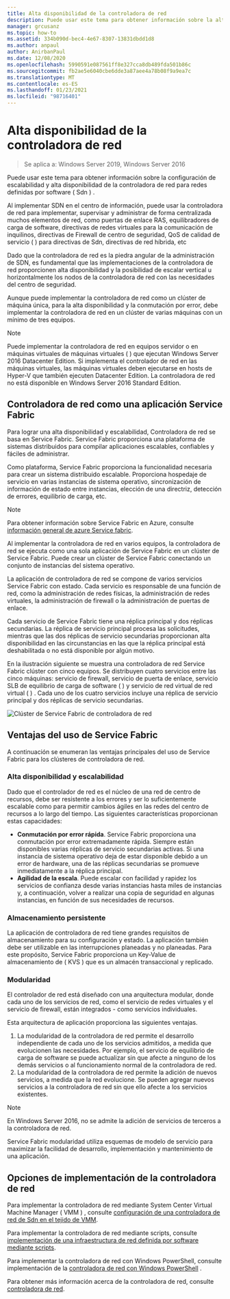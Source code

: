 ```yaml
---
title: Alta disponibilidad de la controladora de red
description: Puede usar este tema para obtener información sobre la alta disponibilidad de la controladora de red para redes definidas por software (SDN) en Windows Server 2019 y 2016.
manager: grcusanz
ms.topic: how-to
ms.assetid: 334b090d-bec4-4e67-8307-13831dbdd1d8
ms.author: anpaul
author: AnirbanPaul
ms.date: 12/08/2020
ms.openlocfilehash: 5990591e087561ff8e327cca8db489fda501b86c
ms.sourcegitcommit: fb2ae5e6040cbe6dde3a87aee4a78b08f9a9ea7c
ms.translationtype: MT
ms.contentlocale: es-ES
ms.lasthandoff: 01/23/2021
ms.locfileid: "98716401"
---
```

# <a name="network-controller-high-availability"></a>Alta disponibilidad de la controladora de red

>Se aplica a: Windows Server 2019, Windows Server 2016

Puede usar este tema para obtener información sobre la configuración de escalabilidad y alta disponibilidad de la controladora de red para redes definidas por software \( Sdn \) .

Al implementar SDN en el centro de información, puede usar la controladora de red para implementar, supervisar y administrar de forma centralizada muchos elementos de red, como puertas de enlace RAS, equilibradores de carga de software, directivas de redes virtuales para la comunicación de inquilinos, directivas de Firewall de centro de seguridad, QoS de calidad de servicio \( \) para directivas de Sdn, directivas de red híbrida, etc

Dado que la controladora de red es la piedra angular de la administración de SDN, es fundamental que las implementaciones de la controladora de red proporcionen alta disponibilidad y la posibilidad de escalar vertical u horizontalmente los nodos de la controladora de red con las necesidades del centro de seguridad.

Aunque puede implementar la controladora de red como un clúster de máquina única, para la alta disponibilidad y la conmutación por error, debe implementar la controladora de red en un clúster de varias máquinas con un mínimo de tres equipos.

>[!NOTE]
>Puede implementar la controladora de red en equipos servidor o en máquinas virtuales de máquinas virtuales \( \) que ejecutan Windows Server 2016 Datacenter Edition. Si implementa el controlador de red en las máquinas virtuales, las máquinas virtuales deben ejecutarse en hosts de Hyper-V que también ejecuten Datacenter Edition. La controladora de red no está disponible en Windows Server 2016 Standard Edition.

## <a name="network-controller-as-a-service-fabric-application"></a>Controladora de red como una aplicación Service Fabric

Para lograr una alta disponibilidad y escalabilidad, Controladora de red se basa en Service Fabric. Service Fabric proporciona una plataforma de sistemas distribuidos para compilar aplicaciones escalables, confiables y fáciles de administrar.

Como plataforma, Service Fabric proporciona la funcionalidad necesaria para crear un sistema distribuido escalable. Proporciona hospedaje de servicio en varias instancias de sistema operativo, sincronización de información de estado entre instancias, elección de una directriz, detección de errores, equilibrio de carga, etc.

>[!NOTE]
>Para obtener información sobre Service Fabric en Azure, consulte [información general de azure Service fabric](/azure/service-fabric/service-fabric-overview).

Al implementar la controladora de red en varios equipos, la controladora de red se ejecuta como una sola aplicación de Service Fabric en un clúster de Service Fabric. Puede crear un clúster de Service Fabric conectando un conjunto de instancias del sistema operativo.

La aplicación de controladora de red se compone de varios servicios Service Fabric con estado. Cada servicio es responsable de una función de red, como la administración de redes físicas, la administración de redes virtuales, la administración de firewall o la administración de puertas de enlace.

Cada servicio de Service Fabric tiene una réplica principal y dos réplicas secundarias. La réplica de servicio principal procesa las solicitudes, mientras que las dos réplicas de servicio secundarias proporcionan alta disponibilidad en las circunstancias en las que la réplica principal está deshabilitada o no está disponible por algún motivo.

En la ilustración siguiente se muestra una controladora de red Service Fabric clúster con cinco equipos. Se distribuyen cuatro servicios entre las cinco máquinas: servicio de firewall, servicio de puerta de enlace, servicio SLB de equilibrio de carga de software \( \) y servicio de red virtual de red virtual \( \) .  Cada uno de los cuatro servicios incluye una réplica de servicio principal y dos réplicas de servicio secundarias.

![Clúster de Service Fabric de controladora de red](../../../media/Network-Controller-HA/Network-Controller-HA.jpg)

## <a name="advantages-of-using-service-fabric"></a>Ventajas del uso de Service Fabric

A continuación se enumeran las ventajas principales del uso de Service Fabric para los clústeres de controladora de red.

### <a name="high-availability-and-scalability"></a>Alta disponibilidad y escalabilidad

Dado que el controlador de red es el núcleo de una red de centro de recursos, debe ser resistente a los errores y ser lo suficientemente escalable como para permitir cambios ágiles en las redes del centro de recursos a lo largo del tiempo. Las siguientes características proporcionan estas capacidades:

- **Conmutación por error rápida**. Service Fabric proporciona una conmutación por error extremadamente rápida. Siempre están disponibles varias réplicas de servicio secundarias activas. Si una instancia de sistema operativo deja de estar disponible debido a un error de hardware, una de las réplicas secundarias se promueve inmediatamente a la réplica principal.
- **Agilidad de la escala**. Puede escalar con facilidad y rapidez los servicios de confianza desde varias instancias hasta miles de instancias y, a continuación, volver a realizar una copia de seguridad en algunas instancias, en función de sus necesidades de recursos.

### <a name="persistent-storage"></a>Almacenamiento persistente

La aplicación de controladora de red tiene grandes requisitos de almacenamiento para su configuración y estado. La aplicación también debe ser utilizable en las interrupciones planeadas y no planeadas. Para este propósito, Service Fabric proporciona un Key-Value de almacenamiento de \( KVS \) que es un almacén transaccional y replicado.

### <a name="modularity"></a>Modularidad

El controlador de red está diseñado con una arquitectura modular, donde cada uno de los servicios de red, como el servicio de redes virtuales y el servicio de firewall, están integrados \- como servicios individuales.

Esta arquitectura de aplicación proporciona las siguientes ventajas.

1. La modularidad de la controladora de red permite el desarrollo independiente de cada uno de los servicios admitidos, a medida que evolucionen las necesidades. Por ejemplo, el servicio de equilibrio de carga de software se puede actualizar sin que afecte a ninguno de los demás servicios o al funcionamiento normal de la controladora de red.
2. La modularidad de la controladora de red permite la adición de nuevos servicios, a medida que la red evolucione. Se pueden agregar nuevos servicios a la controladora de red sin que ello afecte a los servicios existentes.

>[!NOTE]
>En Windows Server 2016, no se admite la adición de servicios de terceros a la controladora de red.

Service Fabric modularidad utiliza esquemas de modelo de servicio para maximizar la facilidad de desarrollo, implementación y mantenimiento de una aplicación.

## <a name="network-controller-deployment-options"></a>Opciones de implementación de la controladora de red

Para implementar la controladora de red mediante System Center Virtual Machine Manager \( VMM \) , consulte [configuración de una controladora de red de Sdn en el tejido de VMM](/system-center/vmm/sdn-controller).

Para implementar la controladora de red mediante scripts, consulte [implementación de una infraestructura de red definida por software mediante scripts](../../deploy/Deploy-a-Software-Defined-Network-infrastructure-using-scripts.md).

Para implementar la controladora de red con Windows PowerShell, consulte implementación de la [controladora de red con Windows PowerShell](../../deploy/Deploy-Network-Controller-using-Windows-PowerShell.md) .

Para obtener más información acerca de la controladora de red, consulte [controladora de red](Network-Controller.md).
